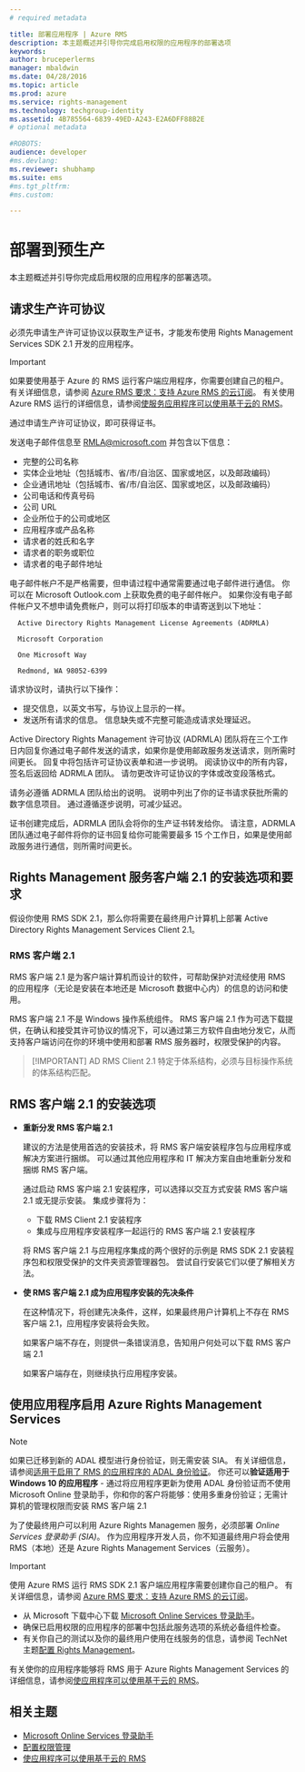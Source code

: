 ```yaml
---
# required metadata

title: 部署应用程序 | Azure RMS
description: 本主题概述并引导你完成启用权限的应用程序的部署选项
keywords:
author: bruceperlerms
manager: mbaldwin
ms.date: 04/28/2016
ms.topic: article
ms.prod: azure
ms.service: rights-management
ms.technology: techgroup-identity
ms.assetid: 4B785564-6839-49ED-A243-E2A6DFF88B2E
# optional metadata

#ROBOTS:
audience: developer
#ms.devlang:
ms.reviewer: shubhamp
ms.suite: ems
#ms.tgt_pltfrm:
#ms.custom:

---
```


# 部署到预生产


本主题概述并引导你完成启用权限的应用程序的部署选项。

## 请求生产许可协议

 必须先申请生产许可证协议以获取生产证书，才能发布使用 Rights Management Services SDK 2.1 开发的应用程序。

> [!IMPORTANT]
> 如果要使用基于 Azure 的 RMS 运行客户端应用程序，你需要创建自己的租户。 有关详细信息，请参阅 [Azure RMS 要求：支持 Azure RMS 的云订阅](../get-started/requirements-subscriptions.md)。
> 有关使用 Azure RMS 运行的详细信息，请参阅[使服务应用程序可以使用基于云的 RMS](how-to-use-file-api-with-aadrm-cloud.md)。

通过申请生产许可证协议，即可获得证书。

发送电子邮件信息至 [RMLA@microsoft.com](mailto:rmla@microsoft.com) 并包含以下信息：

- 完整的公司名称
- 实体企业地址（包括城市、省/市/自治区、国家或地区，以及邮政编码）
- 企业通讯地址（包括城市、省/市/自治区、国家或地区，以及邮政编码）
- 公司电话和传真号码
- 公司 URL
- 企业所位于的公司或地区
- 应用程序或产品名称
- 请求者的姓氏和名字
- 请求者的职务或职位
- 请求者的电子邮件地址

电子邮件帐户不是严格需要，但申请过程中通常需要通过电子邮件进行通信。 你可以在 Microsoft Outlook.com 上获取免费的电子邮件帐户。 如果你没有电子邮件帐户又不想申请免费帐户，则可以将打印版本的申请寄送到以下地址：

      Active Directory Rights Management License Agreements (ADRMLA)

      Microsoft Corporation

      One Microsoft Way

      Redmond, WA 98052-6399

请求协议时，请执行以下操作：
- 提交信息，以英文书写，与协议上显示的一样。
- 发送所有请求的信息。 信息缺失或不完整可能造成请求处理延迟。

Active Directory Rights Management 许可协议 (ADRMLA) 团队将在三个工作日内回复你通过电子邮件发送的请求，如果你是使用邮政服务发送请求，则所需时间更长。 回复中将包括许可证协议表单和进一步说明。 阅读协议中的所有内容，签名后返回给 ADRMLA 团队。 请勿更改许可证协议的字体或改变段落格式。

请务必遵循 ADRMLA 团队给出的说明。 说明中列出了你的证书请求获批所需的数字信息项目。 通过遵循逐步说明，可减少延迟。

证书创建完成后，ADRMLA 团队会将你的生产证书转发给你。 请注意，ADRMLA 团队通过电子邮件将你的证书回复给你可能需要最多 15 个工作日，如果是使用邮政服务进行通信，则所需时间更长。


## Rights Management 服务客户端 2.1 的安装选项和要求

假设你使用 RMS SDK 2.1，那么你将需要在最终用户计算机上部署 Active Directory Rights Management Services Client 2.1。

### RMS 客户端 2.1

RMS 客户端 2.1 是为客户端计算机而设计的软件，可帮助保护对流经使用 RMS 的应用程序（无论是安装在本地还是 Microsoft 数据中心内）的信息的访问和使用。

RMS 客户端 2.1 不是 Windows 操作系统组件。 RMS 客户端 2.1 作为可选下载提供，在确认和接受其许可协议的情况下，可以通过第三方软件自由地分发它，从而支持客户端访问在你的环境中使用和部署 RMS 服务器时，权限受保护的内容。


> [!IMPORTANT] AD RMS Client 2.1 特定于体系结构，必须与目标操作系统的体系结构匹配。


## RMS 客户端 2.1 的安装选项

-   **重新分发 RMS 客户端 2.1**

    建议的方法是使用首选的安装技术，将 RMS 客户端安装程序包与应用程序或解决方案进行捆绑。 可以通过其他应用程序和 IT 解决方案自由地重新分发和捆绑 RMS 客户端。

    通过启动 RMS 客户端 2.1 安装程序，可以选择以交互方式安装 RMS 客户端 2.1 或无提示安装。 集成步骤将为：

    -   下载 RMS Client 2.1 安装程序
    -   集成与应用程序安装程序一起运行的 RMS 客户端 2.1 安装程序

    将 RMS 客户端 2.1 与应用程序集成的两个很好的示例是 RMS SDK 2.1 安装程序包和权限受保护的文件夹资源管理器包。 尝试自行安装它们以便了解相关方法。

-   **使 RMS 客户端 2.1 成为应用程序安装的先决条件**

    在这种情况下，将创建先决条件，这样，如果最终用户计算机上不存在 RMS 客户端 2.1，应用程序安装将会失败。

    如果客户端不存在，则提供一条错误消息，告知用户何处可以下载 RMS 客户端 2.1

    如果客户端存在，则继续执行应用程序安装。

## 使用应用程序启用 Azure Rights Management Services

> [!NOTE]
> 如果已迁移到新的 ADAL 模型进行身份验证，则无需安装 SIA。 有关详细信息，请参阅[适用于启用了 RMS 的应用程序的 ADAL 身份验证](adal-auth.md)。
> 你还可以**验证适用于 Windows 10 的应用程序** - 通过将应用程序更新为使用 ADAL 身份验证而不使用 Microsoft Online 登录助手，你和你的客户将能够：使用多重身份验证；无需计算机的管理权限而安装 RMS 客户端 2.1


为了使最终用户可以利用 Azure Rights Managemen 服务，必须部署 *Online Services 登录助手 (SIA)*。 作为应用程序开发人员，你不知道最终用户将会使用 RMS（本地）还是 Azure Rights Management Services（云服务）。


> [!IMPORTANT]
> 使用 Azure RMS 运行 RMS SDK 2.1 客户端应用程序需要创建你自己的租户。 有关详细信息，请参阅 [Azure RMS 要求：支持 Azure RMS 的云订阅](../get-started/requirements-subscriptions.md)。

-   从 Microsoft 下载中心下载 [Microsoft Online Services 登录助手](http://www.microsoft.com/en-us/download/details.aspx?id=28177)。
-   确保已启用权限的应用程序的部署中包括此服务选项的系统必备组件检查。
-   有关你自己的测试以及你的最终用户使用在线服务的信息，请参阅 TechNet 主题[配置 Rights Management](https://TechNet.Microsoft.Com/en-us/library/jj585002.aspx)。

有关使你的应用程序能够将 RMS 用于 Azure Rights Management Services 的详细信息，请参阅[使应用程序可以使用基于云的 RMS](how-to-use-file-api-with-aadrm-cloud.md)。

## 相关主题

* [Microsoft Online Services 登录助手](http://www.microsoft.com/en-us/download/details.aspx?id=28177)
* [配置权限管理](https://TechNet.Microsoft.Com/en-us/library/jj585002.aspx)
* [使应用程序可以使用基于云的 RMS](how-to-use-file-api-with-aadrm-cloud.md)
 

 


<!--HONumber=Jun16_HO2-->


